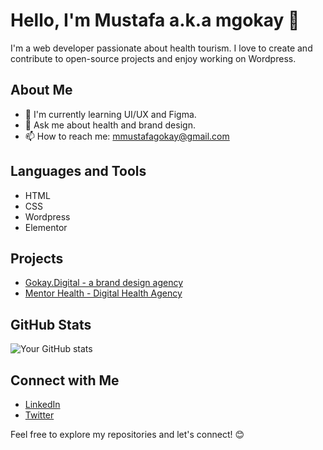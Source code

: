# Hello, I'm Mustafa a.k.a mgokay 👋

I'm a web developer passionate about health tourism. I love to create and contribute to open-source projects and enjoy working on Wordpress. 

## About Me

- 🌱 I'm currently learning UI/UX and Figma.
- 💬 Ask me about health and brand design.
- 📫 How to reach me: mmustafagokay@gmail.com

## Languages and Tools

- HTML
- CSS
- Wordpress
- Elementor

## Projects

- [Gokay.Digital - a brand design agency](https://gokay.digital)
- [Mentor Health - Digital Health Agency](https://mentorhealth.co)

## GitHub Stats

![Your GitHub stats](https://github-readme-stats.vercel.app/api?username=mgokay&show_icons=true)

## Connect with Me

- [LinkedIn](https://www.linkedin.com/mgokay)
- [Twitter](https://twitter.com/mstfgky)

Feel free to explore my repositories and let's connect! 😊
